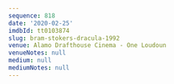 ```yaml
---
sequence: 818
date: '2020-02-25'
imdbId: tt0103874
slug: bram-stokers-dracula-1992
venue: Alamo Drafthouse Cinema - One Loudoun
venueNotes: null
medium: null
mediumNotes: null
---
```



